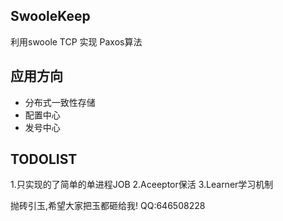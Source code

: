 SwooleKeep
----
利用swoole TCP 实现 Paxos算法

应用方向
----
* 分布式一致性存储
* 配置中心
* 发号中心

TODOLIST
----
1.只实现的了简单的单进程JOB
2.Aceeptor保活
3.Learner学习机制

抛砖引玉,希望大家把玉都砸给我!
QQ:646508228



